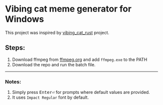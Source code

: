 # Vibing cat meme generator for Windows

This project was inspired by [vibing_cat_rust](https://github.com/rajpar29/vibing_cat_rust) project.

## Steps:

1. Download ffmpeg from [ffmpeg.org](https://ffmpeg.org) and add `ffmpeg.exe` to the PATH
2. Download the repo and run the batch file.

---

### Notes:

1. Simply press <kbd>Enter⏎</kbd> for prompts where default values are provided.
2. It uses `Impact Regular` font by default.

